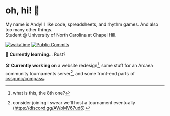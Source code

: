 # oh, hi! 👋
My name is Andy! I like code, spreadsheets, and rhythm games. And also too many other things.  
Student @ University of North Carolina at Chapel Hill.  

[![wakatime](https://wakatime.com/badge/user/6ad077df-c2d6-4490-8f76-a473d3aa907a.svg?style=flat-square)](https://wakatime.com/@6ad077df-c2d6-4490-8f76-a473d3aa907a?style=flat-square)
[![Public Commits](https://img.shields.io/badge/dynamic/json?label=public%20commits&query=%24.total_count&url=https%3A%2F%2Fapi.github.com%2Fsearch%2Fcommits%3Fq%3Dauthor%3A12beesinatrenchcoat&style=flat-square&cache-seconds=43200&logo=github)](https://github.com/search?q=author%3A12beesinatrenchcoat&type=commits)

🌱 **Currently learning**... Rust? 

🛠️ **Currently working on** a website redesign[^1], some stuff for an Arcaea community tournaments server[^2], and some front-end parts of [cssgunc/compass](https://github.com/cssgunc/compass).

[^1]: what is this, the 8th one?
[^2]: consider joining i swear we'll host a tournament eventually (https://discord.gg/AWpMV67ud6)
